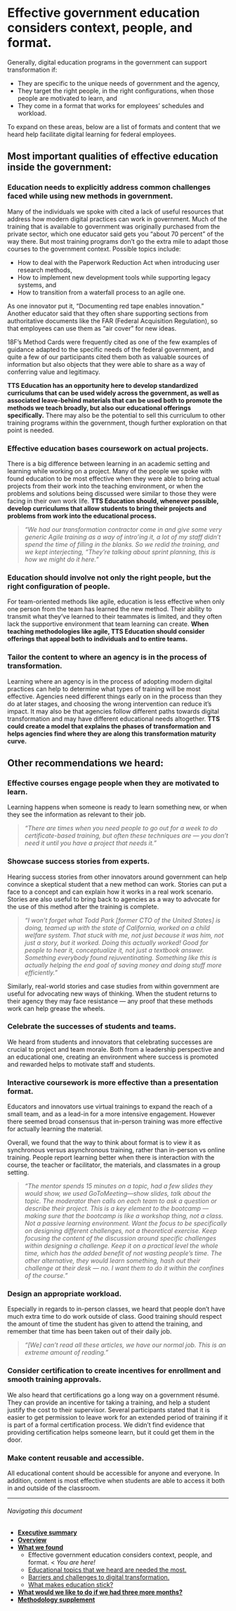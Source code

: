 # Effective government education considers context, people, and format.

Generally, digital education programs in the government can support transformation if:

- They are specific to the unique needs of government and the agency,
- They target the right people, in the right configurations, when those people are motivated to learn, and 
- They come in a format that works for employees’ schedules and workload. 

To expand on these areas, below are a list of formats and content that we heard help facilitate digital learning for federal employees.

## Most important qualities of effective education inside the government:

### Education needs to explicitly address common challenges faced while using new methods in government.

Many of the individuals we spoke with cited a lack of useful resources that address how modern digital practices can work in government. Much of the training that is available to government was originally purchased from the private sector, which one educator said gets you “about 70 percent” of the way there. But most training programs don’t go the extra mile to adapt those courses to the government context. 
Possible topics include: 

- How to deal with the Paperwork Reduction Act when introducing user research methods, 
- How to implement new development tools while supporting legacy systems, and 
- How to transition from a waterfall process to an agile one. 

As one innovator put it, “Documenting red tape enables innovation.” Another educator said that they often share supporting sections from authoritative documents like the FAR (Federal Acquisition Regulation), so that employees can use them as “air cover” for new ideas.

18F’s Method Cards were frequently cited as one of the few examples of guidance  adapted to the specific needs of the federal government, and quite a few of our participants cited them both as valuable sources of information but also objects that they were able to share as a way of conferring value and legitimacy.

**TTS Education has an opportunity here to develop standardized curriculums that can be used widely across the government, as well as associated leave-behind materials that can be used both to promote the methods we teach broadly, but also our educational offerings specifically.** There may also be the potential to sell this curriculum to other training programs within the government, though further exploration on that point is needed.

### Effective education bases coursework on actual projects.

There is a big difference between learning in an academic setting and learning while working on a project. Many of the people we spoke with found education to be most effective when they were able to bring actual projects from their work into the teaching environment, or when the problems and solutions being discussed were similar to those they were facing in their own work life. **TTS Education should, whenever possible, develop curriculums that allow students to bring their projects and problems from work into the educational process.**

> _“We had our transformation contractor come in and give some very generic Agile training as a way of intro’ing it, a lot of my staff didn’t spend the time of filling in the blanks. So we redid the training, and we kept interjecting, “They’re talking about sprint planning, this is how we might do it here.”_

### Education should involve not only the right people, but the right configuration of people.

For team-oriented methods like agile, education is less effective when only one person from the team has learned the new method. Their ability to transmit what they’ve learned to their teammates is limited, and they often lack the supportive environment that team learning can create. **When teaching methodologies like agile, TTS Education should consider offerings that appeal both to individuals and to entire teams.**

### Tailor the content to where an agency is in the process of transformation.

Learning where an agency is in the process of adopting modern digital practices can help to determine what types of training will be most effective. Agencies need different things early on in the process than they do at later stages, and choosing the wrong intervention can reduce it’s impact. It may also be that agencies follow different paths towards digital transformation and may have different educational needs altogether. **TTS could create a model that explains the phases of transformation and helps agencies find where they are along this transformation maturity curve.**

## Other recommendations we heard:

### Effective courses engage people when they are motivated to learn.

Learning happens when someone is ready to learn something new, or when they see the information as relevant to their job. 

> _“There are times when you need people to go out for a week to do certificate-based training, but often these techniques are — you don’t need it until you have a project that needs it.”_

### Showcase success stories from experts.

Hearing success stories from other innovators around government can help convince a skeptical student that a new method can work. Stories can put a face to a concept and can explain how it works in a real work scenario. Stories are also useful to bring back to agencies as a way to advocate for the use of this method after the training is complete.

> _“I won’t forget what Todd Park [former CTO of the United States] is doing, teamed up with the state of California, worked on a child welfare system. That stuck with me, not just because it was him, not just a story, but it worked. Doing this actually worked! Good for people to hear it, conceptualize it, not just a textbook answer. Something everybody found rejuventinating. Something like this is actually helping the end goal of saving money and doing stuff more efficiently.”_

Similarly, real-world stories and case studies from within government are useful for advocating new ways of thinking. When the student returns to their agency they may face resistance — any proof that these methods work can help grease the wheels. 

### Celebrate the successes of students and teams.

We heard from students and innovators that celebrating successes are crucial to project and team morale. Both from a leadership perspective and an educational one, creating an environment where success is promoted and rewarded helps to motivate staff and students.

### Interactive coursework is more effective than a presentation format. 

Educators and innovators use virtual trainings to expand the reach of a small team, and as a lead-in for a more intensive engagement. However there seemed broad consensus that in-person training was more effective for actually learning the material. 

Overall, we found that the way to think about format is to view it as synchronous versus asynchronous training, rather than in-person vs online training. People report learning better when there is interaction with the course, the teacher or facilitator, the materials, and classmates in a group setting. 

> _“The mentor spends 15 minutes on a topic, had a few slides they would show, we used GoToMeeting—show slides, talk about the topic. The moderator then calls on each team to ask a question or describe their project. This is a key element to the bootcamp — making sure that the bootcamp is like a workshop thing, not a class. Not a passive learning environment. Want the focus to be specifically on designing different challenges, not a theoretical exercise. Keep focusing the content of the discussion around specific challenges within designing a challenge. Keep it on a practical level the whole time, which has the added benefit of not wasting people’s time. The other alternative, they would learn something, hash out their challenge at their desk — no. I want them to do it within the confines of the course.”_

### Design an appropriate workload.

Especially in regards to in-person classes, we heard that people don’t have much extra time to do work outside of class. Good training should respect the amount of time the student has given to attend the training, and remember that time has been taken out of their daily job.

> _“[We] can’t read all these articles, we have our normal job. This is an extreme amount of reading.”_

### Consider certification to create incentives for enrollment and smooth training approvals.

We also heard that certifications go a long way on a government résumé. They can provide an incentive for taking a training, and help a student justify the cost to their supervisor. Several participants stated that it is easier to get permission to leave work for an extended period of training if it is part of a formal certification process. We didn’t find evidence that providing certification helps someone learn, but it could get them in the door. 

### Make content reusable and accessible.

All educational content should be accessible for anyone and everyone. In addition, content is most effective when students are able to access it both in and outside of the classroom.

* * *

###### Navigating this document

- **[Executive summary](https://github.com/18F/18f-education-discovery/blob/master/executive_summary.md)** 
- **[Overview](https://github.com/18F/18f-education-discovery/blob/master/overview.md)**
- **[What we found](https://github.com/18F/18f-education-discovery/blob/master/what_we_found.md)**
  - Effective government education considers context, people, and format. < _You are here!_
  - [Educational topics that we heard are needed the most.](https://github.com/18F/18f-education-discovery/blob/master/topics.md)
  - [Barriers and challenges to digital transformation.](https://github.com/18F/18f-education-discovery/blob/master/barriers_challenges.md)
  - [What makes education stick?](https://github.com/18F/18f-education-discovery/blob/master/education_sticks.md)
- **[What would we like to do if we had three more months?](https://github.com/18F/18f-education-discovery/blob/master/three_months.md)**
- **[Methodology supplement](https://github.com/18F/18f-education-discovery/blob/master/methodology.md)**


